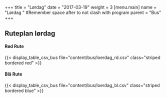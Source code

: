 +++
title = "Lørdag"
date = "2017-03-19"
weight = 3
[menu.main]
name = "Lørdag " #Remember space after to not clash with program
parent = "Bus"
+++

## Ruteplan lørdag

#### Rød Rute

{{< display_table_csv_bus file="content/bus/loerdag_rd.csv" class="striped bordered red" >}}

#### Blå Rute

{{< display_table_csv_bus file="content/bus/loerdag_bl.csv" class="striped bordered blue" >}}